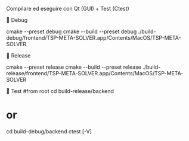 Compilare ed eseguire con Qt (GUI) + Test (Ctest)

🔹 Debug

cmake --preset debug
cmake --build --preset debug
./build-debug/frontend/TSP-META-SOLVER.app/Contents/MacOS/TSP-META-SOLVER

🔹 Release

cmake --preset release
cmake --build --preset release
./build-release/frontend/TSP-META-SOLVER.app/Contents/MacOS/TSP-META-SOLVER


🔹 Test
#from root
cd build-release/backend 
# or
cd build-debug/backend 
ctest [-V]